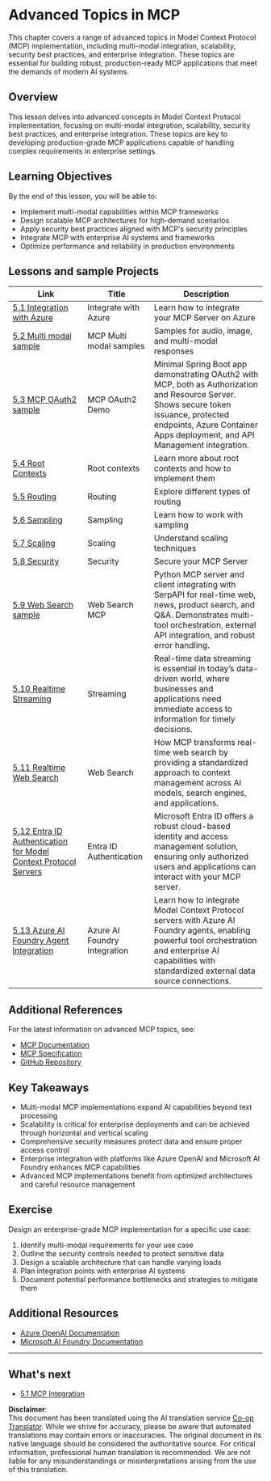 <!--
CO_OP_TRANSLATOR_METADATA:
{
  "original_hash": "1949cb32394aeb1bdec8870f309005a3",
  "translation_date": "2025-07-17T09:23:25+00:00",
  "source_file": "05-AdvancedTopics/README.md",
  "language_code": "en"
}
-->
# Advanced Topics in MCP 

This chapter covers a range of advanced topics in Model Context Protocol (MCP) implementation, including multi-modal integration, scalability, security best practices, and enterprise integration. These topics are essential for building robust, production-ready MCP applications that meet the demands of modern AI systems.

## Overview

This lesson delves into advanced concepts in Model Context Protocol implementation, focusing on multi-modal integration, scalability, security best practices, and enterprise integration. These topics are key to developing production-grade MCP applications capable of handling complex requirements in enterprise settings.

## Learning Objectives

By the end of this lesson, you will be able to:

- Implement multi-modal capabilities within MCP frameworks  
- Design scalable MCP architectures for high-demand scenarios  
- Apply security best practices aligned with MCP's security principles  
- Integrate MCP with enterprise AI systems and frameworks  
- Optimize performance and reliability in production environments  

## Lessons and sample Projects

| Link | Title | Description |
|------|-------|-------------|
| [5.1 Integration with Azure](./mcp-integration/README.md) | Integrate with Azure | Learn how to integrate your MCP Server on Azure |
| [5.2 Multi modal sample](./mcp-multi-modality/README.md) | MCP Multi modal samples  | Samples for audio, image, and multi-modal responses |
| [5.3 MCP OAuth2 sample](../../../05-AdvancedTopics/mcp-oauth2-demo) | MCP OAuth2 Demo | Minimal Spring Boot app demonstrating OAuth2 with MCP, both as Authorization and Resource Server. Shows secure token issuance, protected endpoints, Azure Container Apps deployment, and API Management integration. |
| [5.4 Root Contexts](./mcp-root-contexts/README.md) | Root contexts  | Learn more about root contexts and how to implement them |
| [5.5 Routing](./mcp-routing/README.md) | Routing | Explore different types of routing |
| [5.6 Sampling](./mcp-sampling/README.md) | Sampling | Learn how to work with sampling |
| [5.7 Scaling](./mcp-scaling/README.md) | Scaling  | Understand scaling techniques |
| [5.8 Security](./mcp-security/README.md) | Security  | Secure your MCP Server |
| [5.9 Web Search sample](./web-search-mcp/README.md) | Web Search MCP | Python MCP server and client integrating with SerpAPI for real-time web, news, product search, and Q&A. Demonstrates multi-tool orchestration, external API integration, and robust error handling. |
| [5.10 Realtime Streaming](./mcp-realtimestreaming/README.md) | Streaming  | Real-time data streaming is essential in today’s data-driven world, where businesses and applications need immediate access to information for timely decisions. |
| [5.11 Realtime Web Search](./mcp-realtimesearch/README.md) | Web Search | How MCP transforms real-time web search by providing a standardized approach to context management across AI models, search engines, and applications. | 
| [5.12  Entra ID Authentication for Model Context Protocol Servers](./mcp-security-entra/README.md) | Entra ID Authentication | Microsoft Entra ID offers a robust cloud-based identity and access management solution, ensuring only authorized users and applications can interact with your MCP server. |
| [5.13 Azure AI Foundry Agent Integration](./mcp-foundry-agent-integration/README.md) | Azure AI Foundry Integration | Learn how to integrate Model Context Protocol servers with Azure AI Foundry agents, enabling powerful tool orchestration and enterprise AI capabilities with standardized external data source connections. |

## Additional References

For the latest information on advanced MCP topics, see:  
- [MCP Documentation](https://modelcontextprotocol.io/)  
- [MCP Specification](https://spec.modelcontextprotocol.io/)  
- [GitHub Repository](https://github.com/modelcontextprotocol)  

## Key Takeaways

- Multi-modal MCP implementations expand AI capabilities beyond text processing  
- Scalability is critical for enterprise deployments and can be achieved through horizontal and vertical scaling  
- Comprehensive security measures protect data and ensure proper access control  
- Enterprise integration with platforms like Azure OpenAI and Microsoft AI Foundry enhances MCP capabilities  
- Advanced MCP implementations benefit from optimized architectures and careful resource management  

## Exercise

Design an enterprise-grade MCP implementation for a specific use case:

1. Identify multi-modal requirements for your use case  
2. Outline the security controls needed to protect sensitive data  
3. Design a scalable architecture that can handle varying loads  
4. Plan integration points with enterprise AI systems  
5. Document potential performance bottlenecks and strategies to mitigate them  

## Additional Resources

- [Azure OpenAI Documentation](https://learn.microsoft.com/en-us/azure/ai-services/openai/)  
- [Microsoft AI Foundry Documentation](https://learn.microsoft.com/en-us/ai-services/)  

---

## What's next

- [5.1 MCP Integration](./mcp-integration/README.md)

**Disclaimer**:  
This document has been translated using the AI translation service [Co-op Translator](https://github.com/Azure/co-op-translator). While we strive for accuracy, please be aware that automated translations may contain errors or inaccuracies. The original document in its native language should be considered the authoritative source. For critical information, professional human translation is recommended. We are not liable for any misunderstandings or misinterpretations arising from the use of this translation.